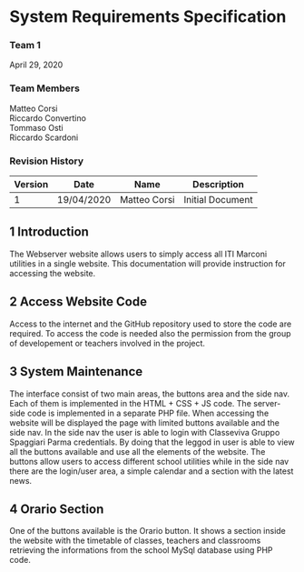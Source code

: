 # System Requirements Specification
### Team 1  

April 29, 2020

### Team Members
Matteo Corsi  
Riccardo Convertino  
Tommaso Osti  
Riccardo Scardoni  

### Revision History

| Version | Date | Name | Description |
| -- | -- | -- | -- |
| 1 | 19/04/2020 | Matteo Corsi | Initial Document |

## 1  Introduction
The Webserver website allows users to simply access all ITI Marconi utilities in a single website.
This documentation will provide instruction for accessing the website.

## 2  Access Website Code
Access to the internet and the GitHub repository used to store the code are required. To access the code is needed also the permission from the group of developement or teachers involved in the project.

## 3  System Maintenance
The interface consist of two main areas, the buttons area and the side nav. Each of them is implemented in the HTML + CSS + JS code. The server-side code is implemented in a separate PHP file.
When accessing the website will be displayed the page with limited buttons available and the side nav. In the side nav the user is able to login with Classeviva Gruppo Spaggiari Parma credentials. By doing that the leggod in user is able to view all the buttons available and use all the elements of the website. The buttons allow users to access different school utilities while in the side nav there are the login/user area, a simple calendar and a section with the latest news.

## 4  Orario Section
One of the buttons available is the Orario button. It shows a section inside the website with the timetable of classes, teachers and classrooms retrieving the informations from the school MySql database using PHP code.

